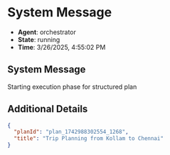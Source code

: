 # System Message

- **Agent**: orchestrator
- **State**: running
- **Time**: 3/26/2025, 4:55:02 PM

## System Message

Starting execution phase for structured plan

## Additional Details

```json
{
  "planId": "plan_1742988302554_1268",
  "title": "Trip Planning from Kollam to Chennai"
}
```

